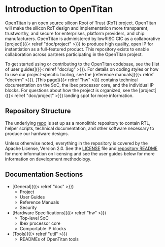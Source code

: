 # Introduction to OpenTitan

[OpenTitan](https://opentitan.org) is an open source silicon Root of Trust (RoT) project.
OpenTitan will make the silicon RoT design and implementation more transparent, trustworthy, and secure for enterprises, platform providers, and chip manufacturers.
OpenTitan is administered by lowRISC CIC as a collaborative [project]({{< relref "doc/project" >}}) to produce high quality, open IP for instantiation as a full-featured product.
This repository exists to enable collaboration across partners participating in the OpenTitan project.

To get started using or contributing to the OpenTitan codebase, see the
[list of user guides]({{< relref "doc/ug" >}}).
For details on coding styles or how to use our project-specific tooling, see the
[reference manuals]({{< relref "doc/rm" >}}).
[This page]({{< relref "hw" >}})
contains technical documentation on the SoC, the Ibex processor core, and the individual IP blocks.
For questions about how the project is organized, see the [project]({{< relref "doc/project" >}}) landing spot for more information.

## Repository Structure

The underlying
[repo](http://www.github.com/lowrisc/opentitan)
is set up as a monolithic repository to contain RTL, helper scripts, technical documentation, and other software necessary to produce our hardware designs.

Unless otherwise noted, everything in the repository is covered by the Apache License, Version 2.0. See the [LICENSE](https://github.com/lowRISC/opentitan/blob/master/LICENSE) file and [repository README](https://github.com/lowRISC/opentitan/blob/master/README.md) for more information on licensing and see the user guides below for more information on development methodology.

## Documentation Sections

* [General]({{< relref "doc" >}})
  * Project
  * User Guides
  * Reference Manuals
  * Security
* [Hardware Specifications]({{< relref "hw" >}})
  * Top-level SoC
  * Ibex processor core
  * Comportable IP blocks
* [Tools]({{< relref "util" >}})
  * READMEs of OpenTitan tools
